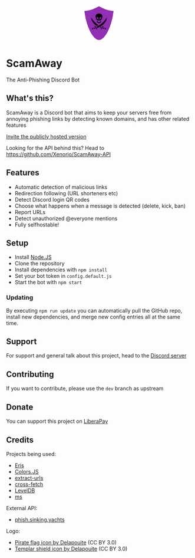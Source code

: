 <p align="center"><img src="./logo.png" alt="Logo" width="100"></p>

# ScamAway
The Anti-Phishing Discord Bot

## What's this?
ScamAway is a Discord bot that aims to keep your servers free from annoying phishing links by detecting known domains, and has other related features

[Invite the publicly hosted version](https://discord.com/api/oauth2/authorize?client_id=934294961686478858&permissions=1394254146630&scope=bot%20applications.commands)

Looking for the API behind this? Head to https://github.com/Xenorio/ScamAway-API

## Features
- Automatic detection of malicious links
- Redirection following (URL shorteners etc)
- Detect Discord login QR codes
- Choose what happens when a message is detected (delete, kick, ban)
- Report URLs
- Detect unauthorized @everyone mentions
- Fully selfhostable!

## Setup
- Install [Node.JS](https://nodejs.org)
- Clone the repository
- Install dependencies with ``npm install``
- Set your bot token in ``config.default.js``
- Start the bot with ``npm start``

### Updating
By executing ``npm run update`` you can automatically pull the GitHub repo, install new dependencies, and merge new config entries all at the same time.

## Support
For support and general talk about this project, head to the [Discord server](https://discord.xenorio.xyz)

## Contributing
If you want to contribute, please use the ``dev`` branch as upstream

## Donate
You can support this project on [LiberaPay](https://liberapay.com/Xenorio)

## Credits
Projects being used:
- [Eris](https://github.com/abalabahaha/eris)
- [Colors.JS](https://github.com/Marak/colors.js)
- [extract-urls](https://github.com/huckbit/extract-urls)
- [cross-fetch](https://github.com/lquixada/cross-fetch)
- [LevelDB](https://github.com/Level/level)
- [ms](https://github.com/vercel/ms)

External API:
- [phish.sinking.yachts](https://phish.sinking.yachts/docs)

Logo:
- [Pirate flag icon by Delapouite](https://game-icons.net/1x1/delapouite/pirate-flag.html) (CC BY 3.0)
- [Templar shield icon by Delapouite](https://game-icons.net/1x1/delapouite/templar-shield.html) (CC BY 3.0)
